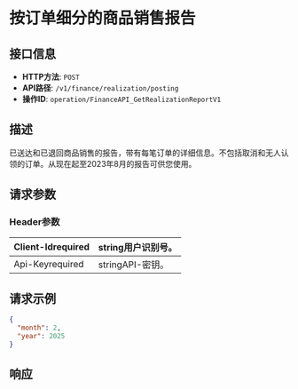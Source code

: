# 按订单细分的商品销售报告

## 接口信息

- **HTTP方法**: `POST`
- **API路径**: `/v1/finance/realization/posting`
- **操作ID**: `operation/FinanceAPI_GetRealizationReportV1`

## 描述

已送达和已退回商品销售的报告，带有每笔订单的详细信息。不包括取消和无人认领的订单。从现在起至2023年8月的报告可供您使用。

## 请求参数

### Header参数

| Client-Idrequired | string用户识别号。 |
|---|---|
| Api-Keyrequired | stringAPI-密钥。 |

## 请求示例

```json
{
  "month": 2,
  "year": 2025
}
```

## 响应
